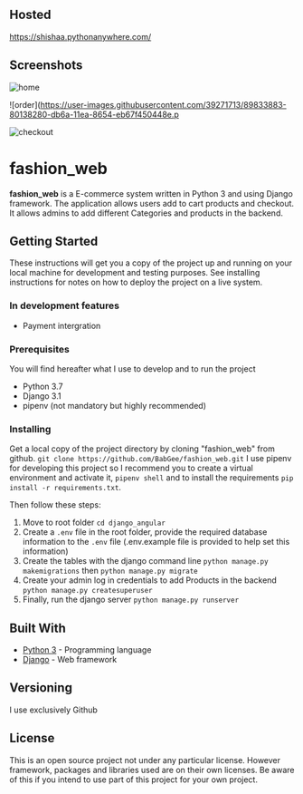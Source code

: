 ## Hosted

https://shishaa.pythonanywhere.com/

## Screenshots

![home](https://user-images.githubusercontent.com/39271713/89833776-4b9fc680-db6a-11ea-8690-10784192e198.png)

![order](https://user-images.githubusercontent.com/39271713/89833883-80138280-db6a-11ea-8654-eb67f450448e.p

![checkout](https://user-images.githubusercontent.com/39271713/89833978-a20d0500-db6a-11ea-8933-1df6b8637b8e.png)



# fashion_web

**fashion_web** is a E-commerce system written in Python 3 and using Django framework.
The application allows users add to cart products and checkout. It allows admins to add different Categories and products in the backend. 


## Getting Started

These instructions will get you a copy of the project up and running on your local machine for development and testing purposes. See installing instructions for notes on how to deploy the project on a live system.


### In development features

* Payment intergration

### Prerequisites
You will find hereafter what I use to develop and to run the project
* Python 3.7
* Django 3.1
* pipenv (not mandatory but highly recommended)

### Installing
Get a local copy of the project directory by cloning "fashion_web" from github. `git clone https://github.com/BabGee/fashion_web.git` 
I use pipenv for developing this project so I recommend you to create a virtual environment and activate it, `pipenv shell`  and to install the requirements `pip install -r requirements.txt`.

Then follow these steps:
1. Move to root folder `cd django_angular`
2. Create a `.env` file in the root folder, provide the required database information  to the `.env` file (.env.example file is provided to help set this information)
3. Create the tables with the django command line `python manage.py makemigrations` then `python manage.py migrate`
4. Create your admin log in credentials to add Products in the backend `python manage.py createsuperuser`
5. Finally, run the django server `python manage.py runserver `


## Built With

* [Python 3](https://www.python.org/downloads/) - Programming language
* [Django](https://www.djangoproject.com/) - Web framework 


## Versioning
I use exclusively Github

## License

This is an open source project not under any particular license.
However framework, packages and libraries used are on their own licenses. Be aware of this if you intend to use part of this project for your own project.




